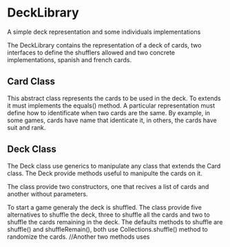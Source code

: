 # DeckLibrary
A simple deck representation and some individuals implementations

The DeckLibrary contains the representation of a deck of cards, two interfaces to define the shufflers allowed and two concrete implementations, spanish and french cards.

## Card Class
This abstract class represents the cards to be used in the deck.
To extends it must implements the equals() method.
A particular representation must define how to identificate when two cards are the same.
By example, in some games, cards have name that identicate it, in others, the cards have suit and rank.

## Deck Class
The Deck class use generics to manipulate any class that extends the Card class.
The Deck provide methods useful to manipulte the cards on it.

The class provide two constructors, one that recives a list of cards and another without parameters.

To start a game generaly the deck is shuffled. 
The class provide five alternatives to shuffle the deck, three to shuffle all the cards and two to shuffle the cards remaining in the deck.
The defaults methods to shuffle are shuffle() and shuffleRemain(), both use Collections.shuffle() method to randomize the cards. 
//Another two methods uses



